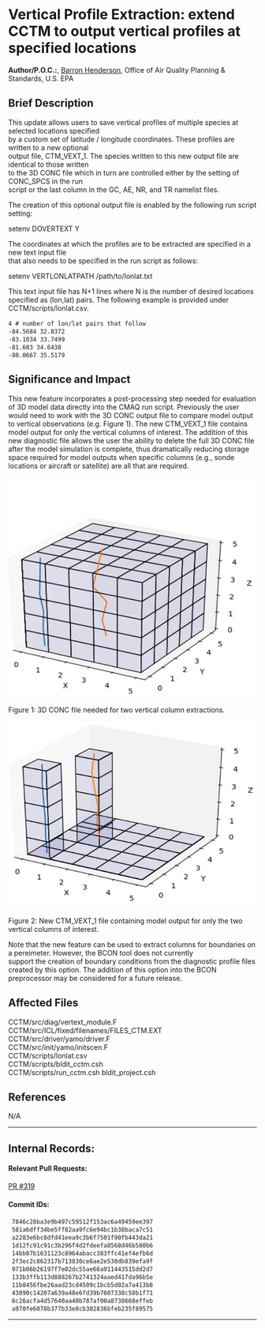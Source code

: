 # Vertical Profile Extraction: extend CCTM to output vertical profiles at specified locations

**Author/P.O.C.:**, [Barron Henderson](mailto:bhenderson.barron@epa.gov), Office of Air Quality Planning & Standards, U.S. EPA

## Brief Description

This update allows users to save vertical profiles of multiple species at selected locations specified  
by a custom set of latitude / longitude coordinates. These profiles are written to a new optional  
output file, CTM_VEXT_1. The species written to this new output file are identical to those written  
to the 3D CONC file which in turn are controlled either by the setting of CONC_SPCS in the run  
script or the last column in the GC, AE, NR, and TR namelist files.

The creation of this optional output file is enabled by the following run script setting:  
  
setenv DOVERTEXT Y  
 
The coordinates at which the profiles are to be extracted are specified in a new text input file  
that also needs to be specified in the run script as follows:  
  
 setenv VERTLONLATPATH /path/to/lonlat.txt 
  
This text input file has N+1 lines where N is the number of desired locations specified as (lon,lat) pairs.  The following example is provided under CCTM/scripts/lonlat.csv.  

    4 # number of lon/lat pairs that follow
    -84.5684 32.8372
    -83.1034 33.7499
    -81.603 34.6438
    -80.0667 35.5179

## Significance and Impact

This new feature incorporates a post-processing step needed for evaluation of 3D model data directly into the CMAQ run script. Previously the user would need to work with the 3D CONC output file to compare model output to vertical observations (e.g. Figure 1). The new CTM_VEXT_1 file contains model output for only the vertical columns of interest.
The addition of this new diagnostic file allows the user the ability to delete the full 3D CONC file after the model simulation is complete, thus dramatically reducing storage space required for model outputs when specific columns (e.g., sonde locations or aircraft or satellite) are all that are required.

![conc](conc_pic1.jpg) 

Figure 1: 3D CONC file needed for two vertical column extractions.

![vext](vext_pic2.jpg) 

Figure 2: New CTM_VEXT_1 file containing model output for only  the two vertical columns of interest.

Note that the new feature can be used to extract columns for boundaries on a pereimeter. However, the BCON tool does not currently  
support the creation of boundary conditions from the diagnostic profile files created by this option.  The addition of this option into the BCON preprocessor may be considered for a future release. 

## Affected Files  

CCTM/src/diag/vertext_module.F  
CCTM/src/ICL/fixed/filenames/FILES_CTM.EXT  
CCTM/src/driver/yamo/driver.F  
CCTM/src/init/yamo/initscen.F  
CCTM/scripts/lonlat.csv  
CCTM/scripts/bldit_cctm.csh  
CCTM/scripts/run_cctm.csh
bldit_project.csh


## References

N/A  

-----
## Internal Records:
#### Relevant Pull Requests:
[PR #319](https://github.com/USEPA/CMAQ_Dev/pull/319)

#### Commit IDs:
     7846c28ba3e9b497c59512f153ac6a49459ee397  
     581a6dff34be5ff82aa9fc6e94bc1b38baca7c51  
     a2283e6bc8dfd41eea9c3b6f7501f90fb443da21  
     1d12fc91c91c3b296f4d2fdeefa8568d46b580b6  
     14bb07b1631123c8964abacc383ffc41ef4efb6d  
     2f3ec2c862317b713830ce6ae2e538db839efa9f  
     971b06b26197f7e02dc55ae66a911443515dd2d7  
     133b3ffb113d888267b2741324aaed417da96b5e  
     11b8456fbe26aad23cd4509c1bcb5d02a7a413b8  
     43890c14207a639a48e6fd39b7607338c58b1f71  
     6c26acfa4d57640aa40b787af00a8738668effeb  
     a970fe6078b377b33e8cb302836bfeb235f89575  

-----

